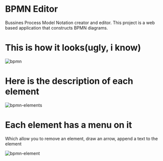 # BPMN Editor
Bussines Process Model Notation creator and editor.
This project is a web based application that constructs BPMN diagrams.

# This is how it looks(ugly, i know)
![bpmn](https://i.paste.pics/b92f74674e6adaf1fc12b102037b0424.png)

# Here is the description of each element
![bpmn-elements](https://i.paste.pics/90c227f5ac1dea9b6fdfbc79fc7848ef.png)

# Each element has a menu on it
Which allow you to remove an element, draw an arrow, append a text to the element

![bpmn-element](https://i.paste.pics/8fdc2f5270ac23905a19f70f5b012a85.png)
